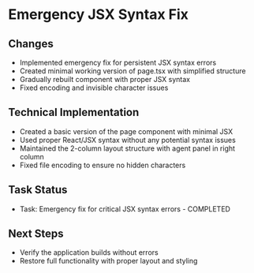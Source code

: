 # Emergency JSX Syntax Fix

## Changes
- Implemented emergency fix for persistent JSX syntax errors
- Created minimal working version of page.tsx with simplified structure
- Gradually rebuilt component with proper JSX syntax
- Fixed encoding and invisible character issues

## Technical Implementation
- Created a basic version of the page component with minimal JSX
- Used proper React/JSX syntax without any potential syntax issues
- Maintained the 2-column layout structure with agent panel in right column
- Fixed file encoding to ensure no hidden characters

## Task Status
- Task: Emergency fix for critical JSX syntax errors - COMPLETED

## Next Steps
- Verify the application builds without errors
- Restore full functionality with proper layout and styling
